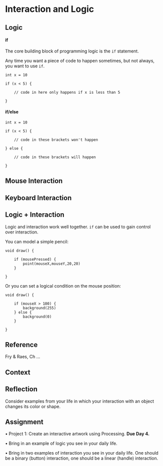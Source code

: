 # Interaction and Logic


## Logic

#### if

The core building block of programming logic is the `if` statement.

Any time you want a piece of code to happen sometimes, but not always, you want to use `if`.

```
int x = 10

if (x < 5) {

	// code in here only happens if x is less than 5
	
}
```

#### if/else

```
int x = 10

if (x < 5) {

	// code in these brackets won't happen
	
} else {

    // code in these brackets will happen

}
```


## Mouse Interaction


## Keyboard Interaction


## Logic + Interaction

Logic and interaction work well together. `if` can be used to gain control over interaction.

You can model a simple pencil:

```
void draw() {

	if (mousePressed) {
		point(mouseX,mouseY,20,20)	
	}

}
```

Or you can set a logical condition on the mouse position:

```
void draw() {

	if (mouseX > 100) {
		background(255)
	} else {
		background(0)
	}

}
```

## Reference

Fry & Raes, Ch ...


## Context


## Reflection

Consider examples from your life in which your interaction with an object changes its color or shape.	

## Assignment

• Project 1: Create an interactive artwork using Processing. **Due Day 4.**

• Bring in an example of logic you see in your daily life. 

• Bring in two examples of interaction you see in your daily life. One should be a binary (button) interaction, one should be a linear (handle) interaction.